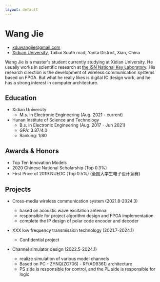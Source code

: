 ```yaml
---
layout: default
---
```


# Wang Jie

- xduwangjie@gmail.com
- [Xiduan University](https://en.wikipedia.org/wiki/Xidian_University), Taibai South road, Yanta District, Xian, China

Wang Jie is a master's student currently studying at Xidian University. He usually works in scientific research at [the ISN National Key Laboratory](https://isn.xidian.edu.cn/). His research direction is the development of wireless communication systems based on FPGA. But what he really likes is digital IC design work, and he has a strong interest in computer architecture.

## Education

- Xidian University
  - M.s. in Electronic Engineering (Aug. 2021 - current)
- Hunan Institute of Science and Technology
  - B.s. in Electronic Engineering (Aug. 2017 - Jun 2021)
  - GPA: 3.87/4.0
  - Ranking: 1/80

## Awards & Honors 

- Top Ten Innovation Models
- 2020 Chinese National Scholarship (Top 0.3%)
- First Price of 2019 NUEDC (Top 0.5%) (全国大学生电子设计竞赛)

## Projects

- Cross-media wireless communication system (2021.8-2024.3)
  - based on acoustic wave excitation antenna
  - responsible for project algorithm design and FPGA implementation
  - complete the IP design of polar code encoder and decoder

- XXX low frequency transmission technology (2021.7-2024.1)
  - Confidential project

- Channel simulator design (2022.5-2024.1)
  - realize simulation of various model channels
  - Based on PC - ZYNQ(ZC706) - RF(AD9361) architecture
  - PS side is responsible for control, and the PL side is responsible for logic



